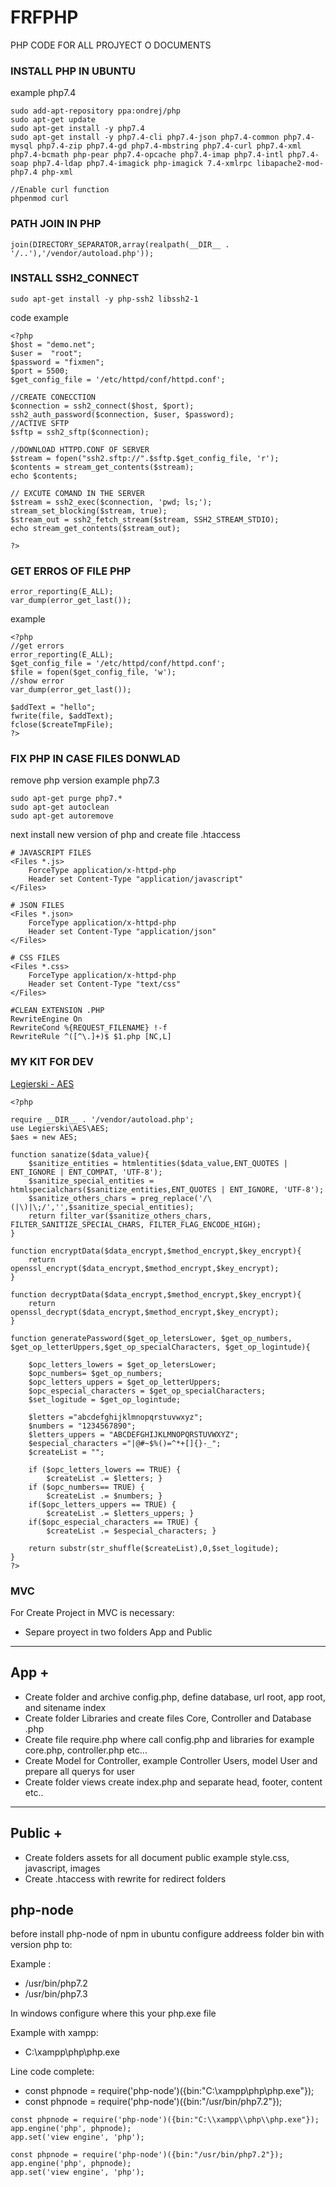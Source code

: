 # FRFPHP
PHP CODE FOR ALL PROJYECT O DOCUMENTS

### INSTALL PHP IN UBUNTU

example php7.4

```
sudo add-apt-repository ppa:ondrej/php
sudo apt-get update
sudo apt-get install -y php7.4
sudo apt-get install -y php7.4-cli php7.4-json php7.4-common php7.4-mysql php7.4-zip php7.4-gd php7.4-mbstring php7.4-curl php7.4-xml php7.4-bcmath php-pear php7.4-opcache php7.4-imap php7.4-intl php7.4-soap php7.4-ldap php7.4-imagick php-imagick 7.4-xmlrpc libapache2-mod-php7.4 php-xml

//Enable curl function
phpenmod curl
```
### PATH JOIN IN PHP

```
join(DIRECTORY_SEPARATOR,array(realpath(__DIR__ . '/..'),'/vendor/autoload.php')); 
```

### INSTALL SSH2_CONNECT

```
sudo apt-get install -y php-ssh2 libssh2-1
```
code example
```
<?php
$host = "demo.net";
$user =  "root";
$password = "fixmen";
$port = 5500;
$get_config_file = '/etc/httpd/conf/httpd.conf';

//CREATE CONECCTION
$connection = ssh2_connect($host, $port);
ssh2_auth_password($connection, $user, $password);
//ACTIVE SFTP
$sftp = ssh2_sftp($connection);

//DOWNLOAD HTTPD.CONF OF SERVER
$stream = fopen("ssh2.sftp://".$sftp.$get_config_file, 'r');
$contents = stream_get_contents($stream);
echo $contents;

// EXCUTE COMAND IN THE SERVER
$stream = ssh2_exec($connection, 'pwd; ls;');
stream_set_blocking($stream, true);
$stream_out = ssh2_fetch_stream($stream, SSH2_STREAM_STDIO);
echo stream_get_contents($stream_out);

?>
```

### GET ERROS OF FILE PHP

```
error_reporting(E_ALL);
var_dump(error_get_last());
```

example
```
<?php
//get errors
error_reporting(E_ALL);
$get_config_file = '/etc/httpd/conf/httpd.conf';
$file = fopen($get_config_file, 'w');
//show error
var_dump(error_get_last());

$addText = "hello";
fwrite(file, $addText);
fclose($createTmpFile);
?>
```

### FIX PHP IN CASE FILES DONWLAD

remove php version example php7.3

```
sudo apt-get purge php7.*
sudo apt-get autoclean
sudo apt-get autoremove
```
next install new version of php and create file .htaccess

```
# JAVASCRIPT FILES
<Files *.js>
    ForceType application/x-httpd-php
    Header set Content-Type "application/javascript"
</Files>

# JSON FILES
<Files *.json>
    ForceType application/x-httpd-php
    Header set Content-Type "application/json"
</Files>

# CSS FILES
<Files *.css>
    ForceType application/x-httpd-php
    Header set Content-Type "text/css"
</Files>

#CLEAN EXTENSION .PHP
RewriteEngine On
RewriteCond %{REQUEST_FILENAME} !-f
RewriteRule ^([^\.]+)$ $1.php [NC,L]
```

### MY KIT FOR DEV

[Legierski - AES](https://github.com/legierski/AES)

```
<?php

require __DIR__ . '/vendor/autoload.php';
use Legierski\AES\AES;
$aes = new AES;

function sanatize($data_value){
    $sanitize_entities = htmlentities($data_value,ENT_QUOTES | ENT_IGNORE | ENT_COMPAT, 'UTF-8');
    $sanitize_special_entities = htmlspecialchars($sanitize_entities,ENT_QUOTES | ENT_IGNORE, 'UTF-8');
    $sanitize_others_chars = preg_replace('/\(|\)|\;/','',$sanitize_special_entities);
    return filter_var($sanitize_others_chars, FILTER_SANITIZE_SPECIAL_CHARS, FILTER_FLAG_ENCODE_HIGH);
}

function encryptData($data_encrypt,$method_encrypt,$key_encrypt){
    return  openssl_encrypt($data_encrypt,$method_encrypt,$key_encrypt);
}

function decryptData($data_encrypt,$method_encrypt,$key_encrypt){
    return  openssl_decrypt($data_encrypt,$method_encrypt,$key_encrypt);
}

function generatePassword($get_op_letersLower, $get_op_numbers, $get_op_letterUppers,$get_op_specialCharacters, $get_op_logintude){
 
    $opc_letters_lowers = $get_op_letersLower; 
    $opc_numbers= $get_op_numbers; 
    $opc_letters_uppers = $get_op_letterUppers; 
    $opc_especial_characters = $get_op_specialCharacters; 
    $set_logitude = $get_op_logintude;
    
    $letters ="abcdefghijklmnopqrstuvwxyz";
    $numbers = "1234567890";
    $letters_uppers = "ABCDEFGHIJKLMNOPQRSTUVWXYZ";
    $especial_characters ="|@#~$%()=^*+[]{}-_";
    $createList = "";
    
    if ($opc_letters_lowers == TRUE) {
        $createList .= $letters; }
    if ($opc_numbers== TRUE) {
        $createList .= $numbers; }
    if($opc_letters_uppers == TRUE) {
        $createList .= $letters_uppers; }
    if($opc_especial_characters == TRUE) {
        $createList .= $especial_characters; }

    return substr(str_shuffle($createList),0,$set_logitude);    
}
?>
```
### MVC

For Create Project in MVC is necessary:

- Separe proyect in two folders App and Public
-----------
App       +
-----------
- Create folder and archive config.php, define database, url root, app root, and sitename index
- Create folder Libraries and create files Core, Controller and Database .php
- Create file require.php where call config.php and libraries for example core.php, controller.php etc...
- Create Model for Controller, example Controller Users, model User and prepare all querys for user
- Create folder views create index.php and separate head, footer, content etc..
-----------
Public    +
-----------
- Create folders assets for all document public example style.css, javascript, images
- Create .htaccess with rewrite for redirect folders

## php-node

before install php-node of npm in ubuntu configure addreess folder bin with version php to:

Example :

- /usr/bin/php7.2
- /usr/bin/php7.3

In windows configure where this your php.exe file

Example with xampp:

- C:\\xampp\\php\\php.exe

Line code complete:

- const phpnode = require('php-node')({bin:"C:\\xampp\\php\\php.exe"});
- const phpnode = require('php-node')({bin:"/usr/bin/php7.2"});

```
const phpnode = require('php-node')({bin:"C:\\xampp\\php\\php.exe"});
app.engine('php', phpnode);
app.set('view engine', 'php');
```

```
const phpnode = require('php-node')({bin:"/usr/bin/php7.2"});
app.engine('php', phpnode);
app.set('view engine', 'php');
```


